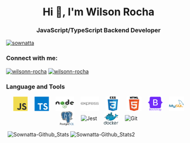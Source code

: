 <h1 align="center">Hi 👋, I'm Wilson Rocha</h1>
<h3 align="center">JavaScript/TypeScript Backend Developer</h3>

<p align="left"> <a href="https://github.com/ryo-ma/github-profile-trophy"><img src="https://github-profile-trophy.vercel.app/?username=sownatta" alt="sownatta" /></a> </p>

### Connect with me:
<p align="left">
<a href="https://linkedin.com/in/wilsonn-rocha" target="blank"><img align="center" src="https://raw.githubusercontent.com/rahuldkjain/github-profile-readme-generator/master/src/images/icons/Social/linked-in-alt.svg" alt="wilsonn-rocha" height="30" width="40"/></a>
<a href="wilsonn.rocha@outlook.com" target="blank"><img align="center" src="https://img.shields.io/badge/Microsoft_Outlook-0078D4?style=for-the-badge&logo=microsoft-outlook&logoColor=white.svg" alt="wilsonn-rocha" height="30" width="150" /></a>
</p>

### Language and Tools
<p align="center">
<img align="center" src="https://raw.githubusercontent.com/devicons/devicon/master/icons/javascript/javascript-original.svg" alt="JavaScript" height="40" width="40" style="margin: 0 7px 0 7px">
<img align="center" src="https://raw.githubusercontent.com/devicons/devicon/master/icons/typescript/typescript-original.svg" alt="TypeScript" height="40" width="40" style="margin: 0 7px 0 7px">
<img align="center" src="https://raw.githubusercontent.com/devicons/devicon/master/icons/nodejs/nodejs-original-wordmark.svg" alt="Node.js" height="40" width="50" style="margin: 0 7px 0 7px">
<img align="center" src="https://raw.githubusercontent.com/devicons/devicon/master/icons/express/express-original-wordmark.svg" alt="Express.js" height="38" width="50" style="background-color: white; margin: 0 7px 0 7px">
<img align="center" src="https://raw.githubusercontent.com/devicons/devicon/master/icons/css3/css3-original-wordmark.svg" alt="CSS3" height="40" width="40" style="margin: 0 7px 0 7px">
<img align="center" src="https://raw.githubusercontent.com/devicons/devicon/master/icons/html5/html5-original-wordmark.svg" alt="HTML5" height="40" width="40" style="margin: 0 7px 0 7px">
<img align="center" src="https://raw.githubusercontent.com/devicons/devicon/master/icons/bootstrap/bootstrap-plain-wordmark.svg" alt="Boottrap" height="40" width="40" style="margin: 0 7px 0 7px">
<img align="center" src="https://raw.githubusercontent.com/devicons/devicon/master/icons/mysql/mysql-original-wordmark.svg" alt="MySQL" height="40" width="40" style="margin: 0 7px 0 7px">
<img align="center" src="https://raw.githubusercontent.com/devicons/devicon/master/icons/postgresql/postgresql-original-wordmark.svg" alt="PostgreSQL" height="40" width="40" style="margin: 0 7px 0 7px">
<img align="center" src="https://camo.githubusercontent.com/87882410b423221c16582e2f23590a723cb841ef3458ccdc7b13ba8d5bcc0354/68747470733a2f2f7777772e766563746f726c6f676f2e7a6f6e652f6c6f676f732f6a6573746a73696f2f6a6573746a73696f2d69636f6e2e737667" alt="Jest" height="40" width="40" style="margin: 0 7px 0 7px">
<img align="center" src="https://raw.githubusercontent.com/devicons/devicon/master/icons/docker/docker-original-wordmark.svg" alt="Docker" height="40" width="40" style="margin: 0 7px 0 7px">
<img align="center" src="https://camo.githubusercontent.com/fcafa5ebc1f5f789ae7d012a3ecd8fe7bda49516591caf7c37698f764165d880/68747470733a2f2f7777772e766563746f726c6f676f2e7a6f6e652f6c6f676f732f6769742d73636d2f6769742d73636d2d69636f6e2e737667" alt="Git" height="40" width="40" style="margin: 0 7px 0 7px">
</p>

<p>&nbsp;<img align="center" src="https://github-readme-stats.vercel.app/api?username=sownatta&show_icons=true&locale=en" alt="Sownatta-Github_Stats" height="150" width="250"/>
<img align="center" src="https://github-readme-streak-stats.herokuapp.com/?user=sownatta&" alt="Sownatta-Github_Stats2" height="150" width="260"/>
</p>
